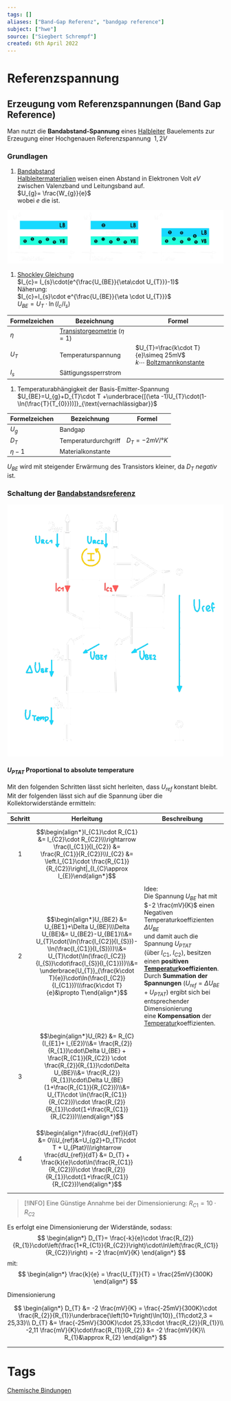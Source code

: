 ```yaml
---
tags: []
aliases: ["Band-Gap Referenz", "bandgap reference"]
subject: ["hwe"]
source: ["Siegbert Schrempf"]
created: 6th April 2022
---
```


# Referenzspannung

## Erzeugung vom Referenzspannungen (Band Gap Reference)

Man nutzt die **Bandabstand-Spannung** eines [Halbleiter](Halbleiter/Halbleiter.md) Bauelements zur Erzeugung einer Hochgenauen Referenzspannung $~1{,}2V$

### Grundlagen

1. [Bandabstand](https://de.wikipedia.org/wiki/B%C3%A4ndermodell)  
[Halbleitermaterialien](Halbleiter/Halbleiter.md) weisen einen Abstand in Elektronen Volt $eV$ zwischen Valenzband und Leitungsband auf.  
$U_{g}= \frac{W_{g}}{e}$  
wobei $e$ die [](../physik/Konstanten%20Verzeichnis.md#Elementar%20Ladung.md|Elementar%20Ladung) ist.

![Baendermodell](assets/Baendermodell.png)

1. [Shockley Gleichung](../physik/Shockley%20Gleichung.md)  
$I_{c}= I_{s}\cdot(e^{\frac{U_{BE}}{\eta\cdot U_{T}}}-1)$  
Näherung:  
$I_{c}=I_{s}\cdot e^{\frac{U_{BE}}{\eta \cdot U_{T}}}$  
$U_{BE}= U_{T}\cdot \ln(I_{c}/I_{s})$

| Formelzeichen | Bezeichnung                                    | Formel                                                                  |
| ------------- | ---------------------------------------------- | ----------------------------------------------------------------------- |
| $\eta$        | [Transistorgeometrie](Halbleiter/{MOC}%20Transistor.md) $(\eta=1)$ |                                                                         | 
| $U_{T}$       | Temperaturspannung                             | $U_{T}=\frac{k\cdot T}{e}\simeq 25mV$ <br> $k\cdots$ [Boltzmannkonstante](Konstanten%20Verzeichnis.md) |
| $I_{s}$       | Sättigungssperrstrom                           |                                                                         |

1. Temperaturabhängigkeit der Basis-Emitter-Spannung  
$U_{BE}=U_{g}+D_{T}\cdot T +\underbrace{[(\eta -1)U_{T}\cdot(1-\ln(\frac{T}{T_{0}}))]}_{\text{vernachlässigbar}}$

| Formelzeichen | Bezeichnung          | Formel          |
| ------------- | -------------------- | --------------- |
| $U_{g}$       | Bandgap              |                 |
| $D_{T}$       | Temperaturdurchgriff | $D_{T}=-2mV/°K$ |
| $\eta -1$     | Materialkonstante    |                 |

$U_{BE}$ wird mit steigender Erwärmung des Transistors kleiner, da $D_{T}$ *negativ* ist.

### Schaltung der [Bandabstandsreferenz](https://de.wikipedia.org/wiki/Bandabstandsreferenz)

![400](assets/Bandabstandsreferenz.png)

#### $U_{PTAT}$ Proportional to absolute temperature

Mit den folgenden Schritten lässt sicht herleiten, dass $U_{ref}$ konstant bleibt.  
Mit der folgenden [](Kirchhoffsche%20Regeln#Maschen%20Regel%7CMasche) lässt sich auf die Spannung über die Kollektorwiderstände ermitteln:

| Schritt | Herleitung                                                                                                                                                                                                                                                                                                                                        | Beschreibung                                                                                                                                                                                                                                                                                                                                                                                                                   |
|:-------:| ------------------------------------------------------------------------------------------------------------------------------------------------------------------------------------------------------------------------------------------------------------------------------------------------------------------------------------------------- | ------------------------------------------------------------------------------------------------------------------------------------------------------------------------------------------------------------------------------------------------------------------------------------------------------------------------------------------------------------------------------------------------------------------------------ |
|    1    | $$\begin{align*}I_{C1}\cdot R_{C1} &= I_{C2}\cdot R_{C2}\\\rightarrow \frac{I_{C1}}{I_{C2}} &= \frac{R_{C1}}{R_{C2}}\\I_{C2} &= \left.I_{C1}\cdot \frac{R_{C1}}{R_{C2}}\right\|_{I_{C}\approx I_{E}}\end{align*}$$                                                                                                                                |                                                                                                                                                                                                                                                                                                                                                                                                                                |
|    2    | $$\begin{align*}U_{BE2} &= U_{BE1}+\Delta U_{BE}\\\Delta U_{BE}&= U_{BE2}-U_{BE1}\\&= U_{T}\cdot(\ln(\frac{I_{C2}}{I_{S}})-\ln(\frac{I_{C1}}{I_{S}}))\\&= U_{T}\cdot(\ln(\frac{I_{C2}}{I_{S}}\cdot\frac{I_{S}}{I_{C1}}))\\&= \underbrace{U_{T}}_{\frac{k\cdot T}{e}}\cdot\ln(\frac{I_{C2}}{I_{C1}})\\\frac{k\cdot T}{e}&\propto T\end{align*}$$   | Idee:<br>Die Spannung $U_{BE}$ hat mit $-2 \frac{mV}{K}$ einen Negativen Temperaturkoeffizienten $\Delta U_{BE}$<br>und damit auch die Spannung $U_{PTAT}$<br>(über $I_{C1}$, $I_{C2}$), besitzen einen **positiven [Temperatur](Temperatur%20und%20Teilchenmodell.md)koeffizienten**.<br>Durch **Summation der Spannungen** ($U_{ref}=\Delta U_{BE}+U_{PTAT}$) ergibt sich bei entsprechender Dimensionierung<br>eine **Kompensation** der [Temperatur](Temperatur%20und%20Teilchenmodell.md)koeffizienten. |
|    3    | $$\begin{align*}U_{R2} &= R_{C}(I_{E1}+ I_{E2})\\&= \frac{R_{2}}{R_{1}}\cdot\Delta U_{BE} + \frac{R_{C1}}{R_{C2}} \cdot \frac{R_{2}}{R_{1}}\cdot\Delta U_{BE}\\&= \frac{R_{2}}{R_{1}}\cdot\Delta U_{BE}(1+\frac{R_{C1}}{R_{C2}})\\&= U_{T}\cdot \ln(\frac{R_{C1}}{R_{C2}})\cdot \frac{R_{2}}{R_{1}}\cdot(1+\frac{R_{C1}}{R_{C2}})\\\end{align*}$$ |                                                                                                                                                                                                                                                                                                                                                                                                                                |
|    4    | $$\begin{align*}\frac{dU_{ref}}{dT} &= 0\\U_{ref}&=U_{g2}+D_{T}\cdot T + U_{Ptat}\\\rightarrow \frac{dU_{ref}}{dT} &= D_{T} + \frac{k}{e}\cdot\ln(\frac{R_{C1}}{R_{C2}})\cdot \frac{R_{2}}{R_{1}}\cdot(1+\frac{R_{C1}}{R_{C2}})\end{align*}$$                                                                                                     |                                                                                                                                                                                                                                                                                                                                                                                                                                |


> [!INFO] Eine Günstige Annahme bei der Dimensionierung: $R_{C1} = 10\cdot R_{C2}$

Es erfolgt eine Dimensionierung der Widerstände, sodass:
$$
\begin{align*}
	D_{T}= \frac{-k}{e}\cdot \frac{R_{2}}{R_{1}}\cdot\left(\frac{1+R_{C1}}{R_{C2}}\right)\cdot\ln\left(\frac{R_{C1}}{R_{C2}}\right) = -2 \frac{mV}{K}
\end{align*}
$$
mit:
$$
\begin{align*}
\frac{k}{e} = \frac{U_{T}}{T} = \frac{25mV}{300K}
\end{align*}
$$

Dimensionierung

$$
\begin{align*}
D_{T} &= -2 \frac{mV}{K} = \frac{-25mV}{300K}\cdot \frac{R_{2}}{R_{1}}\underbrace{\left(10+1\right)\ln(10)}_{11\cdot2,3 = 25,33}\\
D_{T} &= \frac{-25mV}{300K}\cdot 25,33\cdot \frac{R_{2}}{R_{1}}\\
-2,11 \frac{mV}{K}\cdot\frac{R_{1}}{R_{2}} &= -2 \frac{mV}{K}\\
R_{1}&\approx R_{2} 
\end{align*}
$$

---

# Tags

[Chemische Bindungen](../chemie/Chemische%20Bindungen.md)
